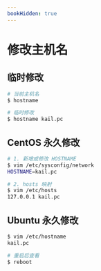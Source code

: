 ```yaml
---
bookHidden: true
---
```




# 修改主机名



## 临时修改

```bash
# 当前主机名
$ hostname

# 临时修改
$ hostname kail.pc
```



## CentOS 永久修改

```bash
# 1. 新增或修改 HOSTNAME
$ vim /etc/sysconfig/network
HOSTNAME=kail.pc

# 2. hosts 映射
$ vim /etc/hosts
127.0.0.1 kail.pc
```



## Ubuntu 永久修改

```bash
$ vim /etc/hostname
kail.pc

# 重启后查看
$ reboot
```

